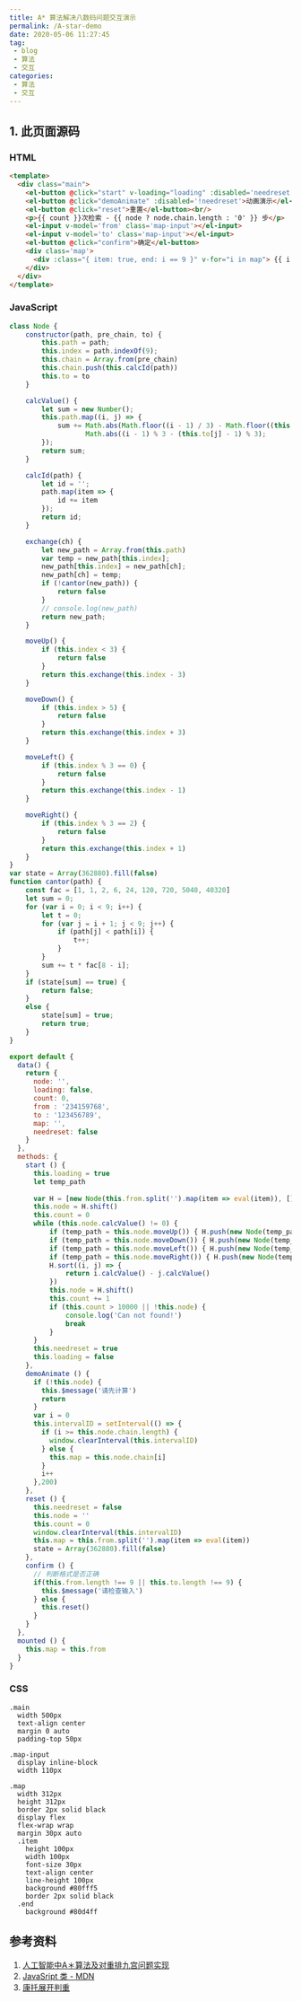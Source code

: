 ```yaml
---
title: A* 算法解决八数码问题交互演示
permalink: /A-star-demo
date: 2020-05-06 11:27:45
tag: 
 - blog
 - 算法
 - 交互
categories:
 - 算法
 - 交互
---
```


<template>
  <div class="main">
    <el-button @click="start" v-loading="loading" :disabled='needreset'>开始计算</el-button>
    <el-button @click="demoAnimate" :disabled='!needreset'>动画演示</el-button>
    <el-button @click="reset">重置</el-button><br/>
    <p>{{ count }}次检索 - {{ node ? node.chain.length : '0' }} 步</p>
    <el-input v-model='from' class='map-input'></el-input>
    <el-input v-model='to' class='map-input'></el-input>
    <el-button @click="confirm">确定</el-button>
    <div class='map'>
      <div :class="{ item: true, end: i == 9 }" v-for="i in map"> {{ i }}</div>
    </div>
  </div>
</template>

<script>
// 构建节点类
class Node {
  // 构造器
  constructor(path, pre_chain, to) {
    this.path = path;
    this.index = path.indexOf(9);
    this.chain = Array.from(pre_chain)
    this.chain.push(this.calcId(path)) // 这个在计算的时候并没有什么用途，只是方便演示
    this.to = to
  }
  // 激励函数，计算所有节点的曼哈顿距离
  calcValue() {
    let sum = new Number();
    this.path.map((i, j) => {
      sum += Math.abs(Math.floor((i - 1) / 3) - Math.floor((this.to[j] - 1) / 3)) +
        Math.abs((i - 1) % 3 - (this.to[j] - 1) % 3);
    });
    return sum;
  }
  // 用字符串来存储路径减少空间的使用（貌似用处不大）
  calcId(path) {
    let id = '';
    path.map(item => {
      id += item
    });
    return id;
  }

  exchange(ch) {
    let new_path = Array.from(this.path)
    var temp = new_path[this.index];
    new_path[this.index] = new_path[ch];
    new_path[ch] = temp;
    if (!cantor(new_path)) {
      return false
    }
    // console.log(new_path)
    return new_path;
  }

  // 接下来四个是对不可达的判定

  moveUp() {
    if (this.index < 3) {
      return false
    }
    return this.exchange(this.index - 3)
  }

  moveDown() {
    if (this.index > 5) {
      return false
    }
    return this.exchange(this.index + 3)
  }

  moveLeft() {
    if (this.index % 3 == 0) {
      return false
    }
    return this.exchange(this.index - 1)
  }

  moveRight() {
    if (this.index % 3 == 2) {
      return false
    }
    return this.exchange(this.index + 1)
  }
}

// 计算康拓展开
var state = Array(362880).fill(false)
function cantor(path) {
  const fac = [1, 1, 2, 6, 24, 120, 720, 5040, 40320]
  let sum = 0;
  for (var i = 0; i < 9; i++) {
    let t = 0;
    for (var j = i + 1; j < 9; j++) {
      if (path[j] < path[i]) {
        t++;
      }
    }
    sum += t * fac[8 - i];
  }
  if (state[sum] == true) {
    return false;
  }
  else {
    state[sum] = true;
    return true;
  }
}

export default {
  data() {
    return {
      node: '',
      loading: false,
      count: 0,
      from: '234159768',
      to: '123456789',
      map: '',
      needreset: false
    }
  },
  methods: {
    start() {
      this.loading = true
      let temp_path

      var H = [new Node(this.from.split('').map(item => eval(item)), [], this.to)]
      this.node = H.shift()
      // 对不可达点进行判定
      if (this.node.calcValue() % 2 != 0) {
        this.$alert('Can not found!')
        this.loading = false
        this.reset()
        return
      }
      this.count = 0
      while (this.node.calcValue() != 0) {
        if (temp_path = this.node.moveUp()) { H.push(new Node(temp_path, this.node.chain, this.to)) }
        if (temp_path = this.node.moveDown()) { H.push(new Node(temp_path, this.node.chain, this.to)) }
        if (temp_path = this.node.moveLeft()) { H.push(new Node(temp_path, this.node.chain, this.to)) }
        if (temp_path = this.node.moveRight()) { H.push(new Node(temp_path, this.node.chain, this.to)) }
        H.sort((i, j) => {
          return i.calcValue() - j.calcValue()
        })
        this.node = H.shift()
        this.count += 1
        if (this.count > 10000 || !this.node) {
          this.$alert('Can not found!')
          this.loading = false
          this.reset()
          return
        }
      }
      this.needreset = true
      this.loading = false
    },
    demoAnimate() {
      if (!this.node) {
        this.$message('请先计算')
        return
      }
      var i = 0
      this.intervalID = setInterval(() => {
        if (i >= this.node.chain.length) {
          window.clearInterval(this.intervalID)
        } else {
          this.map = this.node.chain[i]
        }
        i++
      }, 200)
    },
    reset() {
      this.needreset = false
      this.node = ''
      this.count = 0
      window.clearInterval(this.intervalID)
      this.map = this.from.split('').map(item => eval(item))
      state = Array(362880).fill(false)
    },
    confirm() {
      // 判断格式是否正确
      if (this.from.length !== 9 || this.to.length !== 9) {
        this.$message('请检查输入')
      } else {
        this.reset()
      }
    }
  },
  mounted() {
    this.map = this.from
  }
}
</script>

<style lang="stylus" scoped>
.main
  width 500px
  text-align center
  margin 0 auto
  padding-top 50px

.map-input
  display inline-block
  width 110px
 
.map
  width 312px
  height 312px
  border 2px solid black
  display flex
  flex-wrap wrap
  margin 30px auto
  .item
    height 100px
    width 100px
    font-size 30px
    text-align center
    line-height 100px
    background #80fff5
    border 2px solid black
  .end
    background #80d4ff
</style>

## 1. 此页面源码

### HTML

```html
<template>
  <div class="main">
    <el-button @click="start" v-loading="loading" :disabled='needreset'>开始计算</el-button>
    <el-button @click="demoAnimate" :disabled='!needreset'>动画演示</el-button>
    <el-button @click="reset">重置</el-button><br/>
    <p>{{ count }}次检索 - {{ node ? node.chain.length : '0' }} 步</p>
    <el-input v-model='from' class='map-input'></el-input>
    <el-input v-model='to' class='map-input'></el-input>
    <el-button @click="confirm">确定</el-button>
    <div class='map'>
      <div :class="{ item: true, end: i == 9 }" v-for="i in map"> {{ i }}</div>
    </div>
  </div>
</template>
```

### JavaScript

```js
class Node {
    constructor(path, pre_chain, to) {
        this.path = path;
        this.index = path.indexOf(9);
        this.chain = Array.from(pre_chain)
        this.chain.push(this.calcId(path))
        this.to = to
    }

    calcValue() {
        let sum = new Number();
        this.path.map((i, j) => {
            sum += Math.abs(Math.floor((i - 1) / 3) - Math.floor((this.to[j] - 1) / 3)) + 
                   Math.abs((i - 1) % 3 - (this.to[j] - 1) % 3);
        });
        return sum;
    }

    calcId(path) {
        let id = '';
        path.map(item => {
            id += item
        });
        return id;
    }

    exchange(ch) {
        let new_path = Array.from(this.path)
        var temp = new_path[this.index];
        new_path[this.index] = new_path[ch];
        new_path[ch] = temp;
        if (!cantor(new_path)) {
            return false
        }
        // console.log(new_path)
        return new_path;
    }

    moveUp() {
        if (this.index < 3) {
            return false
        }
        return this.exchange(this.index - 3)
    }

    moveDown() {
        if (this.index > 5) {
            return false
        }
        return this.exchange(this.index + 3)
    }

    moveLeft() {
        if (this.index % 3 == 0) {
            return false
        }
        return this.exchange(this.index - 1)
    }

    moveRight() {
        if (this.index % 3 == 2) {
            return false
        }
        return this.exchange(this.index + 1)
    }
}
var state = Array(362880).fill(false)
function cantor(path) {
    const fac = [1, 1, 2, 6, 24, 120, 720, 5040, 40320]
    let sum = 0;
    for (var i = 0; i < 9; i++) {
        let t = 0;
        for (var j = i + 1; j < 9; j++) {
            if (path[j] < path[i]) {
                t++;
            }
        }
        sum += t * fac[8 - i];
    }
    if (state[sum] == true) {
        return false;
    }
    else {
        state[sum] = true;
        return true;
    }
}

export default {
  data() {
    return {
      node: '',
      loading: false,
      count: 0,
      from : '234159768',
      to : '123456789',
      map: '',
      needreset: false
    }
  },
  methods: {
    start () {
      this.loading = true
      let temp_path
      
      var H = [new Node(this.from.split('').map(item => eval(item)), [], this.to)]
      this.node = H.shift()
      this.count = 0
      while (this.node.calcValue() != 0) {
          if (temp_path = this.node.moveUp()) { H.push(new Node(temp_path, this.node.chain, this.to)) }
          if (temp_path = this.node.moveDown()) { H.push(new Node(temp_path, this.node.chain, this.to)) }
          if (temp_path = this.node.moveLeft()) { H.push(new Node(temp_path, this.node.chain, this.to)) }
          if (temp_path = this.node.moveRight()) { H.push(new Node(temp_path, this.node.chain, this.to)) }
          H.sort((i, j) => {
              return i.calcValue() - j.calcValue()
          })
          this.node = H.shift()
          this.count += 1
          if (this.count > 10000 || !this.node) {
              console.log('Can not found!')
              break
          }
      }
      this.needreset = true
      this.loading = false
    },
    demoAnimate () {
      if (!this.node) {
        this.$message('请先计算')
        return
      }
      var i = 0
      this.intervalID = setInterval(() => {
        if (i >= this.node.chain.length) {
          window.clearInterval(this.intervalID)
        } else {
          this.map = this.node.chain[i]
        }
        i++
      },200)
    },
    reset () {
      this.needreset = false
      this.node = ''
      this.count = 0
      window.clearInterval(this.intervalID)
      this.map = this.from.split('').map(item => eval(item))
      state = Array(362880).fill(false)
    },
    confirm () {
      // 判断格式是否正确
      if(this.from.length !== 9 || this.to.length !== 9) {
        this.$message('请检查输入')
      } else {
        this.reset()
      }
    }
  },
  mounted () {
    this.map = this.from
  }
}
```

### CSS

```stylus
.main
  width 500px
  text-align center
  margin 0 auto
  padding-top 50px

.map-input
  display inline-block
  width 110px
 
.map
  width 312px
  height 312px
  border 2px solid black
  display flex
  flex-wrap wrap
  margin 30px auto
  .item
    height 100px
    width 100px
    font-size 30px
    text-align center
    line-height 100px
    background #80fff5
    border 2px solid black
  .end
    background #80d4ff
```

## 参考资料

1. [人工智能中A＊算法及对重排九宫问题实现](http://d.oldg.wanfangdata.com.cn/Periodical_kjqbkfyjj200735089.aspx)
2. [JavaSript 类 - MDN](https://developer.mozilla.org/zh-CN/docs/Web/JavaScript/Reference/Classes)
3. [康托展开判重](https://blog.csdn.net/qq_40679299/article/details/81078114)
